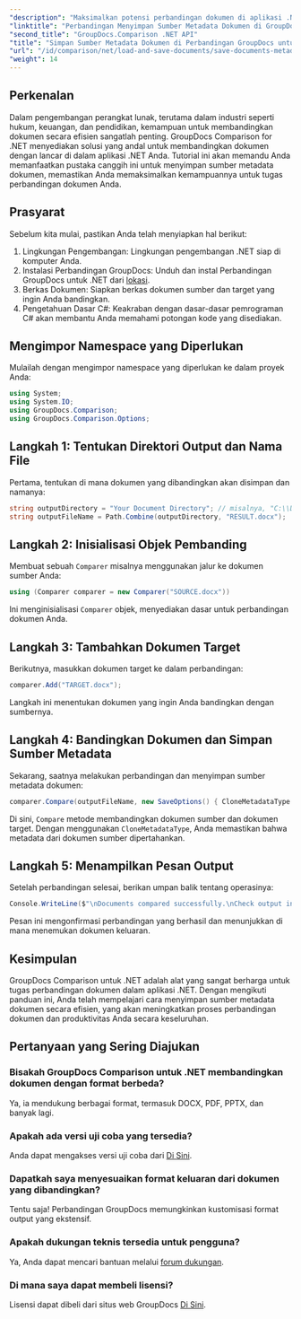 ```yaml
---
"description": "Maksimalkan potensi perbandingan dokumen di aplikasi .NET Anda dengan memanfaatkan GroupDocs Comparison for .NET. Tutorial langkah demi langkah ini akan memandu Anda membandingkan dokumen dengan mudah, sekaligus berfokus pada penyimpanan sumber metadata dokumen."
"linktitle": "Perbandingan Menyimpan Sumber Metadata Dokumen di GroupDocs untuk .NET"
"second_title": "GroupDocs.Comparison .NET API"
"title": "Simpan Sumber Metadata Dokumen di Perbandingan GroupDocs untuk .NET"
"url": "/id/comparison/net/load-and-save-documents/save-documents-metadata-source/"
"weight": 14
---
```


## Perkenalan

Dalam pengembangan perangkat lunak, terutama dalam industri seperti hukum, keuangan, dan pendidikan, kemampuan untuk membandingkan dokumen secara efisien sangatlah penting. GroupDocs Comparison for .NET menyediakan solusi yang andal untuk membandingkan dokumen dengan lancar di dalam aplikasi .NET Anda. Tutorial ini akan memandu Anda memanfaatkan pustaka canggih ini untuk menyimpan sumber metadata dokumen, memastikan Anda memaksimalkan kemampuannya untuk tugas perbandingan dokumen Anda.

## Prasyarat

Sebelum kita mulai, pastikan Anda telah menyiapkan hal berikut:

1. Lingkungan Pengembangan: Lingkungan pengembangan .NET siap di komputer Anda.
2. Instalasi Perbandingan GroupDocs: Unduh dan instal Perbandingan GroupDocs untuk .NET dari [lokasi](https://releases.groupdocs.com/comparison/net/).
3. Berkas Dokumen: Siapkan berkas dokumen sumber dan target yang ingin Anda bandingkan.
4. Pengetahuan Dasar C#: Keakraban dengan dasar-dasar pemrograman C# akan membantu Anda memahami potongan kode yang disediakan.

## Mengimpor Namespace yang Diperlukan

Mulailah dengan mengimpor namespace yang diperlukan ke dalam proyek Anda:

```csharp
using System;
using System.IO;
using GroupDocs.Comparison;
using GroupDocs.Comparison.Options;
```

## Langkah 1: Tentukan Direktori Output dan Nama File

Pertama, tentukan di mana dokumen yang dibandingkan akan disimpan dan namanya:

```csharp
string outputDirectory = "Your Document Directory"; // misalnya, "C:\\Documents"
string outputFileName = Path.Combine(outputDirectory, "RESULT.docx");
```

## Langkah 2: Inisialisasi Objek Pembanding

Membuat sebuah `Comparer` misalnya menggunakan jalur ke dokumen sumber Anda:

```csharp
using (Comparer comparer = new Comparer("SOURCE.docx"))
```
Ini menginisialisasi `Comparer` objek, menyediakan dasar untuk perbandingan dokumen Anda.

## Langkah 3: Tambahkan Dokumen Target

Berikutnya, masukkan dokumen target ke dalam perbandingan:

```csharp
comparer.Add("TARGET.docx");
```
Langkah ini menentukan dokumen yang ingin Anda bandingkan dengan sumbernya.

## Langkah 4: Bandingkan Dokumen dan Simpan Sumber Metadata

Sekarang, saatnya melakukan perbandingan dan menyimpan sumber metadata dokumen:

```csharp
comparer.Compare(outputFileName, new SaveOptions() { CloneMetadataType = MetadataType.Source });
```
Di sini, `Compare` metode membandingkan dokumen sumber dan dokumen target. Dengan menggunakan `CloneMetadataType`, Anda memastikan bahwa metadata dari dokumen sumber dipertahankan.

## Langkah 5: Menampilkan Pesan Output

Setelah perbandingan selesai, berikan umpan balik tentang operasinya:

```csharp
Console.WriteLine($"\nDocuments compared successfully.\nCheck output in {outputDirectory}.");
```
Pesan ini mengonfirmasi perbandingan yang berhasil dan menunjukkan di mana menemukan dokumen keluaran.

## Kesimpulan

GroupDocs Comparison untuk .NET adalah alat yang sangat berharga untuk tugas perbandingan dokumen dalam aplikasi .NET. Dengan mengikuti panduan ini, Anda telah mempelajari cara menyimpan sumber metadata dokumen secara efisien, yang akan meningkatkan proses perbandingan dokumen dan produktivitas Anda secara keseluruhan.

## Pertanyaan yang Sering Diajukan

### Bisakah GroupDocs Comparison untuk .NET membandingkan dokumen dengan format berbeda?

Ya, ia mendukung berbagai format, termasuk DOCX, PDF, PPTX, dan banyak lagi.

### Apakah ada versi uji coba yang tersedia?

Anda dapat mengakses versi uji coba dari [Di Sini](https://releases.groupdocs.com/).

### Dapatkah saya menyesuaikan format keluaran dari dokumen yang dibandingkan?

Tentu saja! Perbandingan GroupDocs memungkinkan kustomisasi format output yang ekstensif.

### Apakah dukungan teknis tersedia untuk pengguna?

Ya, Anda dapat mencari bantuan melalui [forum dukungan](https://forum.groupdocs.com/c/comparison/12).

### Di mana saya dapat membeli lisensi?

Lisensi dapat dibeli dari situs web GroupDocs [Di Sini](https://purchase.groupdocs.com/buy).